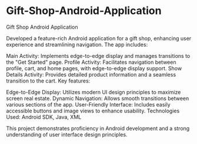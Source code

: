 # Gift-Shop-Android-Application
Gift Shop Android Application

Developed a feature-rich Android application for a gift shop, enhancing user experience and streamlining navigation. The app includes:

Main Activity: Implements edge-to-edge display and manages transitions to the "Get Started" page.
Profile Activity: Facilitates navigation between profile, cart, and home pages, with edge-to-edge display support.
Show Details Activity: Provides detailed product information and a seamless transition to the cart.
Key features:

Edge-to-Edge Display: Utilizes modern UI design principles to maximize screen real estate.
Dynamic Navigation: Allows smooth transitions between various sections of the app.
User-Friendly Interface: Includes easily accessible buttons and image views to enhance usability.
Technologies Used: Android SDK, Java, XML

This project demonstrates proficiency in Android development and a strong understanding of user interface design principles.

